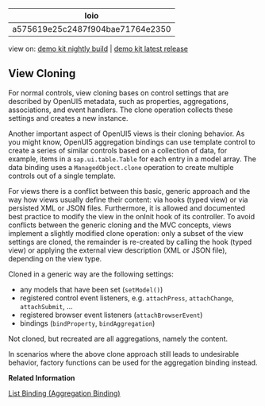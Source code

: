 <!-- loioa575619e25c2487f904bae71764e2350 -->

| loio |
| -----|
| a575619e25c2487f904bae71764e2350 |

<div id="loio">

view on: [demo kit nightly build](https://openui5nightly.hana.ondemand.com/#/topic/a575619e25c2487f904bae71764e2350) | [demo kit latest release](https://openui5.hana.ondemand.com/#/topic/a575619e25c2487f904bae71764e2350)</div>

## View Cloning

For normal controls, view cloning bases on control settings that are described by OpenUI5 metadata, such as properties, aggregations, associations, and event handlers. The clone operation collects these settings and creates a new instance.

Another important aspect of OpenUI5 views is their cloning behavior. As you might know, OpenUI5 aggregation bindings can use template control to create a series of similar controls based on a collection of data, for example, items in a `sap.ui.table.Table` for each entry in a model array. The data binding uses a `ManagedObject.clone` operation to create multiple controls out of a single template.

For views there is a conflict between this basic, generic approach and the way how views usually define their content: via hooks \(typed view\) or via persisted XML or JSON files. Furthermore, it is allowed and documented best practice to modify the view in the onInit hook of its controller. To avoid conflicts between the generic cloning and the MVC concepts, views implement a slightly modified clone operation: only a subset of the view settings are cloned, the remainder is re-created by calling the hook \(typed view\) or applying the external view description \(XML or JSON file\), depending on the view type.

Cloned in a generic way are the following settings:

-   any models that have been set \(`setModel()`\)
-   registered control event listeners, e.g. `attachPress`, `attachChange`, `attachSubmit`, ...
-   registered browser event listeners \(`attachBrowserEvent`\)
-   bindings \(`bindProperty`, `bindAggregation`\)

Not cloned, but recreated are all aggregations, namely the content.

In scenarios where the above clone approach still leads to undesirable behavior, factory functions can be used for the aggregation binding instead.

**Related Information**  


[List Binding \(Aggregation Binding\)](List_Binding_(Aggregation_Binding)_91f0577.md "List binding (or aggregation binding) is used to automatically create child controls according to model data.")

